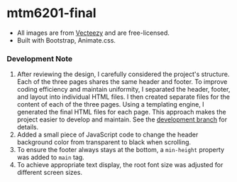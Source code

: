 # mtm6201-final

- All images are from [Vecteezy](https://vecteezy.com/) and are free-licensed.
- Built with Bootstrap, Animate.css.

### Development Note
1. After reviewing the design, I carefully considered the project's structure. Each of the three pages shares the same header and footer. To improve coding efficiency and maintain uniformity, I separated the header, footer, and layout into individual HTML files. I then created separate files for the content of each of the three pages. Using a templating engine, I generated the final HTML files for each page. This approach makes the project easier to develop and maintain. See the [development branch](https://github.com/duan0028/mtm6201-final/tree/development) for details.
2. Added a small piece of JavaScript code to change the header background color from transparent to black when scrolling.
3. To ensure the footer always stays at the bottom, a `min-height` property was added to `main` tag.
4. To achieve appropriate text display, the root font size was adjusted for different screen sizes.
